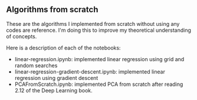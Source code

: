 ## Algorithms from scratch

These are the algorithms I implemented from scratch without using any codes are reference. I'm doing this to improve my theoretical understanding of concepts.

Here is a description of each of the notebooks:
- linear-regression.ipynb: implemented linear regression using grid and random searches
- linear-regression-gradient-descent.ipynb: implemented linear regression using gradient descent
- PCAFromScratch.ipynb: implemented PCA from scratch after reading 2.12 of the Deep Learning book.

